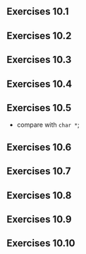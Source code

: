 ## Exercises 10.1
## Exercises 10.2
## Exercises 10.3
## Exercises 10.4
## Exercises 10.5
- compare with `char *`;

## Exercises 10.6
## Exercises 10.7
## Exercises 10.8
## Exercises 10.9
## Exercises 10.10